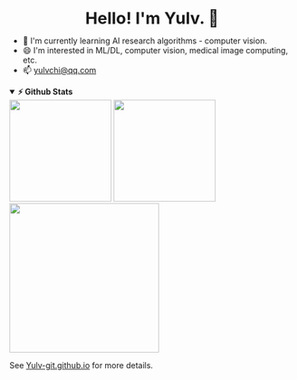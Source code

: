 <!--
 * @Author: Shuangchi He / Yulv
 * @Email: yulvchi@qq.com
 * @Date: 2021-05-13 14:07:40
 * @Motto: Entities should not be multiplied unnecessarily.
 * @LastEditors: Shuangchi He
 * @LastEditTime: 2021-12-21 12:56:30
 * @FilePath: /Yulv-git/README.md
 * @Description: Modify here please
-->

<font size=5><center><big><b> Hello! I'm Yulv. 👋 </b></big></center></font>

- 🌱 I'm currently learning AI research algorithms - computer vision.
- 😄 I'm interested in ML/DL, computer vision, medical image computing, etc.
- 📫 yulvchi@qq.com
<!-- - 🔭 I'm currently working on ... -->
<!-- - 👯 I'm looking to collaborate on ... -->
<!-- - 🤔 I'm looking for help with ... -->
<!-- - 💬 Ask me about ... -->
<!-- - 😄 Pronouns: ... -->
<!-- - ⚡ Fun fact: ... -->

<details open>	
  <summary><b>⚡ Github Stats </b></summary>
<img height="180em" src="https://github-readme-stats.vercel.app/api?username=Yulv-git&show_icons=true&include_all_commits=true&count_private=true&theme=dark&hide_border=true" />
<img height="180em" src="https://github-readme-stats.vercel.app/api/top-langs/?username=Yulv-git&show_icons=true&theme=dark&hide_border=true&layout=compact&langs_count=12"/>
<img height="264em" src="https://activity-graph.herokuapp.com/graph?username=Yulv-git&theme=react-dark&hide_border=true"/>
</details>

See [Yulv-git.github.io](https://yulv-git.github.io/) for more details.
